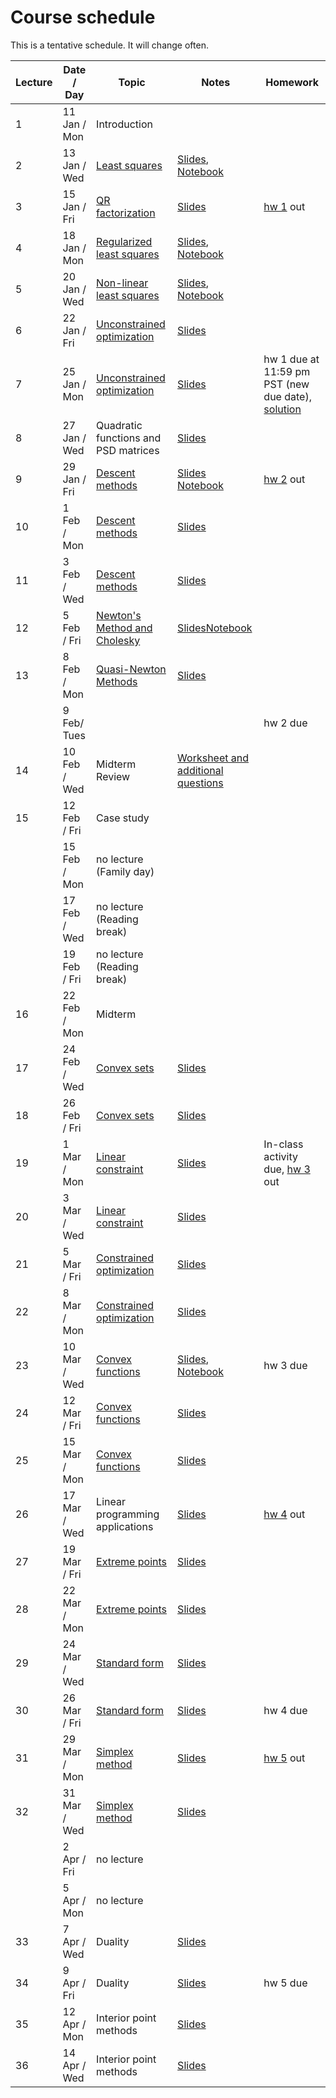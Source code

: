 # Course schedule

This is a tentative schedule. It will change often.

| Lecture | Date / Day | Topic | Notes | Homework | 
| ------- | ---- | ----- | ----- | -------- |
| 1 | 11 Jan / Mon | Introduction | | |
| 2 | 13 Jan / Wed| [Least squares](notes/Least_squares.md#LeastSquares) | [Slides](lecture/02leastsquares.pdf), [Notebook](https://nbviewer.jupyter.org/github/babhrujoshi/20T2-406/blob/gh-pages/notebooks/least-squares.ipynb) | |
| 3 | 15 Jan / Fri| [QR factorization](notes/QR_factorization.md) | [Slides](lecture/03qr_factorization.pdf) | [hw 1](homework/hw1/hw1.md) out |
| 4 | 18 Jan / Mon| [Regularized least squares](notes/Regularized_LS.md#Regularizedleastsquares) | [Slides](lecture/04regularizedleastsquares.pdf), [Notebook](https://nbviewer.jupyter.org/github/babhrujoshi/20T2-406/blob/gh-pages/notebooks/regularizedLS.ipynb) | |
| 5  | 20 Jan / Wed|  [Non-linear least squares](notes/Non-linear_LS.md#Non-linearleastsquares)  | [Slides](lecture/05nonlinearls.pdf), [Notebook](https://nbviewer.jupyter.org/github/babhrujoshi/20T2-406/blob/gh-pages/notebooks/gaussnewton.ipynb) |  | 
| 6 | 22 Jan / Fri| [Unconstrained optimization](notes/unconstrained.md#UnconstrainedOptimization) |[Slides](lecture/06unconsopto.pdf) | |
| 7 | 25 Jan / Mon| [Unconstrained optimization](notes/unconstrained.md#UnconstrainedOptimization) | [Slides](lecture/07unconsopto_p2.pdf)| hw 1 due at 11:59 pm PST (new due date), [solution](https://canvas.ubc.ca/courses/58984) |
| 8 | 27 Jan / Wed| Quadratic functions and PSD matrices | [Slides](lecture/08psd.pdf) | |
| 9 | 29 Jan / Fri| [Descent methods](notes/Gradient_Descent.md#GradientDescent) | [Slides](lecture/09descent-class.pdf) [Notebook](https://nbviewer.jupyter.org/github/babhrujoshi/20T2-406/blob/gh-pages/notebooks/Gradient_descent.ipynb) | [hw 2](homework/hw2/hw2.md) out |
| 10 | 1 Feb / Mon| [Descent methods](notes/Gradient_Descent.md#GradientDescent) | [Slides](lecture/10descent-class.pdf) | |
| 11 | 3 Feb / Wed| [Descent methods](notes/Gradient_Descent.md#GradientDescent) | [Slides](lecture/11newton-class.pdf) | |
| 12 | 5 Feb / Fri| [Newton's Method and Cholesky](notes/Newtons_method.md#NewtonsMethod) | [Slides](lecture/12cholesky-class.pdf)[Notebook](https://nbviewer.jupyter.org/github/babhrujoshi/20T2-406/blob/gh-pages/notebooks/Newton.ipynb)| |
| 13 | 8 Feb / Mon |  [Quasi-Newton Methods](notes/Quasi_newton.md#Quasi-Newtonmethods) | [Slides](lecture/13quasi-prep.pdf)|  |
|  | 9 Feb/ Tues | | | hw 2 due |
| 14 | 10 Feb / Wed|  Midterm Review    | [Worksheet and additional questions](https://canvas.ubc.ca/courses/58984) | |
| 15 | 12 Feb / Fri|  Case study    | | |
|  | 15 Feb / Mon| no lecture (Family day) | | |
|  | 17 Feb / Wed| no lecture (Reading break) | | |
|  | 19 Feb / Fri| no lecture (Reading break) | | |
| 16   | 22 Feb / Mon| Midterm     | | |
| 17   | 24 Feb / Wed|  [Convex sets](notes/Convex_set.md#Convexset) | [Slides](lecture/14-convex.pdf) | |
| 18   | 26 Feb / Fri| [Convex sets](notes/Convex_set.md#Convexset)     | [Slides](lecture/15-convex.pdf) | |
| 19 | 1 Mar / Mon | [Linear constraint](notes/Linear_constraint.md#Linearconstraint)  | [Slides](lecture/16-reduced_gradient.pdf) | In-class activity due, [hw 3](homework/hw3/hw3.md) out|
| 20 | 3 Mar / Wed |  [Linear constraint](notes/Linear_constraint.md#Linearconstraint)  | [Slides](lecture/17-reduced-gradient-2.pdf) | |
| 21 | 5 Mar / Fri|    [Constrained optimization](notes/Constrained_optimization.md#Constrainedoptimization)   | [Slides](lecture/18-const-opt.pdf) | |
| 22 |  8 Mar / Mon|    [Constrained optimization](notes/Constrained_optimization.md#Constrainedoptimization)  | [Slides](lecture/19-projection.pdf)| |
| 23 | 10 Mar / Wed |   [Convex functions](notes/Convex_function.md#Convexfunctions)   | [Slides](lecture/20-convex-functions.pdf), [Notebook](https://nbviewer.jupyter.org/github/babhrujoshi/20T2-406/blob/gh-pages/notebooks/Projected_gradient.ipynb)| hw 3 due|
| 24 | 12 Mar / Fri | [Convex functions](notes/Convex_function.md#Convexfunctions)   | [Slides](lecture/21-convex-functions-2.pdf)| |
| 25 | 15 Mar / Mon |   [Convex functions](notes/Convex_function.md#Convexfunctions)  |[Slides](lecture/22-convex-functions-3.pdf) | |
| 26 | 17 Mar / Wed |  Linear programming applications   | [Slides](lecture/23-LinProgApps.pdf)| [hw 4](homework/hw4/hw4.md) out|
| 27 | 19 Mar / Fri |   [Extreme points](notes/Linear_programming.md#Extremepoints)   | [Slides](lecture/24-Extreme-point.pdf)| |
| 28 | 22 Mar / Mon|  [Extreme points](notes/Linear_programming.md#Extremepoints)   | [Slides](lecture/25-Standard-Form.pdf)| |
| 29 | 24 Mar / Wed|  [Standard form](notes/Linear_programming.md#standard-form-polyhedra)   | [Slides](lecture/26-Basic-solution.pdf)| |
| 30 | 26 Mar / Fri|   [Standard form](notes/Linear_programming.md#standard-form-polyhedra)    | [Slides](lecture/27-Simplex-method.pdf) | hw 4 due|
| 31 | 29 Mar / Mon|   [Simplex method](notes/Linear_programming.md#simplex-method)    | [Slides](lecture/28-Simplex-method.pdf)| [hw 5](homework/hw5/hw5.md) out|
| 32 | 31 Mar / Wed |   [Simplex method](notes/Linear_programming.md#simplex-method)    | [Slides](lecture/29-Simplex-2-phase.pdf)| |
|  | 2 Apr / Fri |   no lecture    | | |
|  | 5 Apr / Mon |   no lecture    | | |
| 33 | 7 Apr / Wed|  Duality    |[Slides](lecture/30-duality.pdf) |  |
| 34 | 9 Apr / Fri|  Duality    | [Slides](lecture/31-duality.pdf)| hw 5 due |
| 35 | 12 Apr / Mon|   Interior point methods   | [Slides](lecture/32-Barrier.pdf)| |
| 36 | 14 Apr / Wed|   Interior point methods   |[Slides](lecture/33-primal-dual.pdf) | |